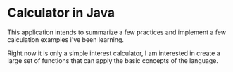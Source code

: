# Calculator in Java

This application intends to summarize a few practices and implement a few calculation examples i've been learning.

Right now it is only a simple interest calculator, I am interested in create a large set of functions that can apply the basic concepts of the language.
